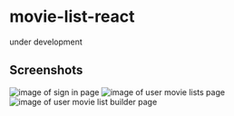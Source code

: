 # movie-list-react

under development

## Screenshots

![image of sign in page](https://i.imgur.com/q0xOXtZ.png)
![image of user movie lists page](https://i.imgur.com/6Nu8RQj.png)
![image of user movie list builder page](https://i.imgur.com/LiyKJFe.png)
